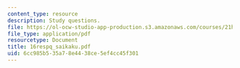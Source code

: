 ```yaml
---
content_type: resource
description: Study questions.
file: https://ol-ocw-studio-app-production.s3.amazonaws.com/courses/21h-522-japan-in-the-age-of-the-samurai-history-and-film-fall-2006/6cc985b535a78e4438ce5ef4cc45f301_16respq_saikaku.pdf
file_type: application/pdf
resourcetype: Document
title: 16respq_saikaku.pdf
uid: 6cc985b5-35a7-8e44-38ce-5ef4cc45f301
---
```

